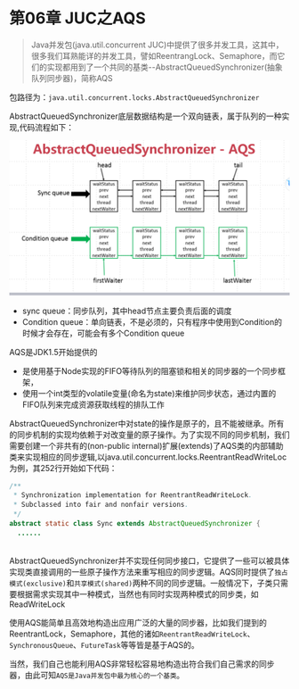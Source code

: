 # 第06章 JUC之AQS

> Java并发包(java.util.concurrent JUC)中提供了很多并发工具，这其中，很多我们耳熟能详的并发工具，譬如ReentrangLock、Semaphore，而它们的实现都用到了一个共同的基类--AbstractQueuedSynchronizer(抽象队列同步器)，简称AQS

包路径为：`java.util.concurrent.locks.AbstractQueuedSynchronizer`

AbstractQueuedSynchronizer底层数据结构是一个双向链表，属于队列的一种实现,代码流程如下：

![AQS的代码实现](images/Chapter06AQS/AQS_code_structure.jpg)

+ sync queue：同步队列，其中head节点主要负责后面的调度
+ Condition queue：单向链表，不是必须的，只有程序中使用到Condition的时候才会存在，可能会有多个Condition queue

AQS是JDK1.5开始提供的

+ 是使用基于Node实现的FIFO等待队列的阻塞锁和相关的同步器的一个同步框架，
+ 使用一个int类型的volatile变量(命名为state)来维护同步状态，通过内置的FIFO队列来完成资源获取线程的排队工作

AbstractQueuedSynchronizer中对state的操作是原子的，且不能被继承。所有的同步机制的实现均依赖于对改变量的原子操作。为了实现不同的同步机制，我们需要创建一个非共有的(non-public internal)扩展(extends)了AQS类的内部辅助类来实现相应的同步逻辑,以java.util.concurrent.locks.ReentrantReadWriteLoc为例，其252行开始如下代码：

```java
/**
 * Synchronization implementation for ReentrantReadWriteLock.
 * Subclassed into fair and nonfair versions.
 */
abstract static class Sync extends AbstractQueuedSynchronizer {
  ......
  
```

AbstractQueuedSynchronizer并不实现任何同步接口，它提供了一些可以被具体实现类直接调用的一些原子操作方法来重写相应的同步逻辑。AQS同时提供了`独占模式(exclusive)`和`共享模式(shared)`两种不同的同步逻辑。一般情况下，子类只需要根据需求实现其中一种模式，当然也有同时实现两种模式的同步类，如ReadWriteLock

使用AQS能简单且高效地构造出应用广泛的大量的同步器，比如我们提到的ReentrantLock，Semaphore，其他的诸如`ReentrantReadWriteLock`、`SynchronousQueue`、`FutureTask`等等皆是基于AQS的。

当然，我们自己也能利用AQS非常轻松容易地构造出符合我们自己需求的同步器，由此可知`AQS是Java并发包中最为核心的一个基类`。


